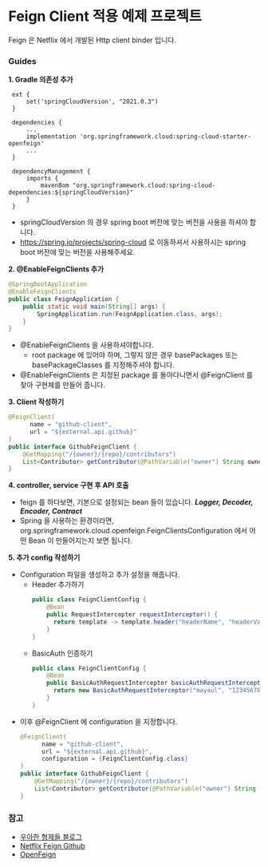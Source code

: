 # Feign Client 적용 예제 프로젝트
Feign 은 Netflix 에서 개발된 Http client binder 입니다. 

### Guides
**1. Gradle 의존성 추가**
   ```
    ext {
        set('springCloudVersion', "2021.0.3")
    }
    
    dependencies {
        ...
        implementation 'org.springframework.cloud:spring-cloud-starter-openfeign'
        ...
    }
    
    dependencyManagement {
        imports {
            mavenBom "org.springframework.cloud:spring-cloud-dependencies:${springCloudVersion}"
        }
    }
   ```
   - springCloudVersion 의 경우 spring boot 버전에 맞는 버전을 사용을 하셔야 합니다.
   - https://spring.io/projects/spring-cloud 로 이동하셔서 사용하시는 spring boot 버전에 맞는 버전을 사용해주세요.

**2. @EnableFeignClients 추가**
   ```java
   @SpringBootApplication
   @EnableFeignClients
   public class FeignApplication {
       public static void main(String[] args) {
           SpringApplication.run(FeignApplication.class, args);
       }
   }
   ```
- @EnableFeignClients 을 사용하셔야합니다.
  - root package 에 있어야 하며, 그렇지 않은 경우 basePackages 또는 basePackageClasses 를 지정해주셔야 합니다.
- @EnableFeignClients 은 지정된 package 를 돌아다니면서 @FeignClient 를 찾아 구현체를 만들어 줍니다.

**3. Client 작성하기**
  ```java
  @FeignClient(
        name = "github-client",
        url = "${external.api.github}"
  )
  public interface GithubFeignClient {
      @GetMapping("/{owner}/{repo}/contributors")
      List<Contributor> getContributor(@PathVariable("owner") String owner, @PathVariable("repo") String repo);
  }
  ```

**4. controller, service 구현 후 API 호출**
- feign 를 하다보면, 기본으로 설정되는 bean 들이 있습니다. ***Logger, Decoder, Encoder, Contract***
- Spring 을 사용하는 환경이라면, org.springframework.cloud.openfeign.FeignClientsConfiguration 에서 어떤 Bean 이 만들어지는지 보면 됩니다.

**5. 추가 config 작성하기**
- Configuration 파일을 생성하고 추가 설정을 해줍니다.
  - Header 추가하기
    ```java
    public class FeignClientConfig {
        @Bean
        public RequestIntercepter requestInterceptor() {
          return template -> template.header("headerName", "headerValue1", "headerValue2");
        }
    }
    ```
  - BasicAuth 인증하기
    ```java
    public class FeignClientConfig {
        @Bean
        public BasicAuthRequestInterceptor basicAuthRequestInterceptor() {
          return new BasicAuthRequestInterceptor("mayaul", "1234567890");
        }
    }
    ```
- 이후 @FeignClient 에 configuration 을 지정합니다.
    ```java
    @FeignClient(
          name = "github-client",
          url = "${external.api.github}",
          configuration = {FeignClientConfig.class}
    )
    public interface GithubFeignClient {
        @GetMapping("/{owner}/{repo}/contributors")
        List<Contributor> getContributor(@PathVariable("owner") String owner, @PathVariable("repo") String repo);
    }
    ```

### 참고
- [우아한 형제들 블로그](https://techblog.woowahan.com/2630/)
- [Netflix Feign Github](https://github.com/Netflix/feign)
- [OpenFeign](https://docs.spring.io/spring-cloud-openfeign/docs/current/reference/html/)